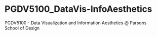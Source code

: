# PGDV5100_DataVis-InfoAesthetics
PGDV5100 - Data Visualization and Information Aesthetics @ Parsons School of Design
